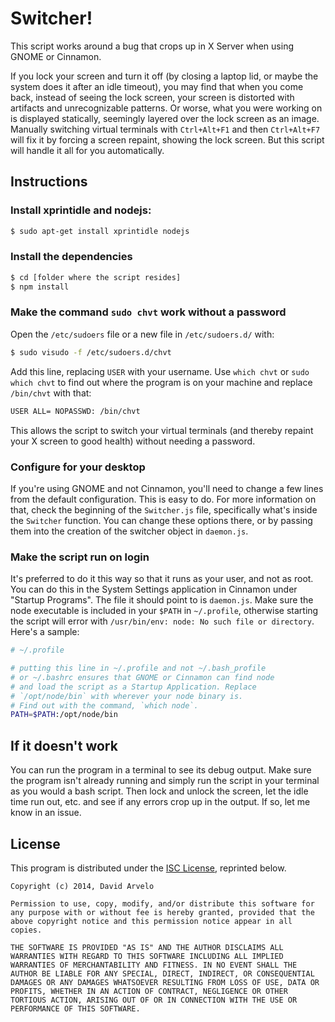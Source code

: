 # Switcher!

This script works around a bug that crops up in X Server when using GNOME or Cinnamon.

If you lock your screen and turn it off (by closing a laptop lid, or maybe the system does it after an idle timeout), you may find that when you come back, instead of seeing the lock screen, your screen is distorted with artifacts and unrecognizable patterns. Or worse, what you were working on is displayed statically, seemingly layered over the lock screen as an image. Manually switching virtual terminals with `Ctrl+Alt+F1` and then `Ctrl+Alt+F7` will fix it by forcing a screen repaint, showing the lock screen. But this script will handle it all for you automatically.

## Instructions

### Install xprintidle and nodejs:

```bash
$ sudo apt-get install xprintidle nodejs
```

### Install the dependencies

```bash
$ cd [folder where the script resides]
$ npm install
```

### Make the command `sudo chvt` work without a password

Open the `/etc/sudoers` file or a new file in `/etc/sudoers.d/` with:

```bash
$ sudo visudo -f /etc/sudoers.d/chvt
```

Add this line, replacing `USER` with your username. Use `which chvt` or `sudo which chvt` to find out where the program is on your machine and replace `/bin/chvt` with that:

```bash
USER ALL= NOPASSWD: /bin/chvt
```

This allows the script to switch your virtual terminals (and thereby repaint your X screen to good health) without needing a password.

### Configure for your desktop

If you're using GNOME and not Cinnamon, you'll need to change a few lines from the default configuration. This is easy to do. For more information on that, check the beginning of the `Switcher.js` file, specifically what's inside the `Switcher` function. You can change these options there, or by passing them into the creation of the switcher object in `daemon.js`.

### Make the script run on login

It's preferred to do it this way so that it runs as your user, and not as root. You can do this in the System Settings application in Cinnamon under "Startup Programs". The file it should point to is `daemon.js`. Make sure the node executable is included in your `$PATH` in `~/.profile`, otherwise starting the script will error with `/usr/bin/env: node: No such file or directory`. Here's a sample:

```bash
# ~/.profile

# putting this line in ~/.profile and not ~/.bash_profile
# or ~/.bashrc ensures that GNOME or Cinnamon can find node
# and load the script as a Startup Application. Replace
# `/opt/node/bin` with wherever your node binary is.
# Find out with the command, `which node`.
PATH=$PATH:/opt/node/bin
```

## If it doesn't work

You can run the program in a terminal to see its debug output. Make sure the program isn't already running and simply run the script in your terminal as you would a bash script. Then lock and unlock the screen, let the idle time run out, etc. and see if any errors crop up in the output. If so, let me know in an issue.

## License

This program is distributed under the [ISC License](http://opensource.org/licenses/ISC), reprinted below.

```
Copyright (c) 2014, David Arvelo

Permission to use, copy, modify, and/or distribute this software for any purpose with or without fee is hereby granted, provided that the above copyright notice and this permission notice appear in all copies.

THE SOFTWARE IS PROVIDED "AS IS" AND THE AUTHOR DISCLAIMS ALL WARRANTIES WITH REGARD TO THIS SOFTWARE INCLUDING ALL IMPLIED WARRANTIES OF MERCHANTABILITY AND FITNESS. IN NO EVENT SHALL THE AUTHOR BE LIABLE FOR ANY SPECIAL, DIRECT, INDIRECT, OR CONSEQUENTIAL DAMAGES OR ANY DAMAGES WHATSOEVER RESULTING FROM LOSS OF USE, DATA OR PROFITS, WHETHER IN AN ACTION OF CONTRACT, NEGLIGENCE OR OTHER TORTIOUS ACTION, ARISING OUT OF OR IN CONNECTION WITH THE USE OR PERFORMANCE OF THIS SOFTWARE.
```
